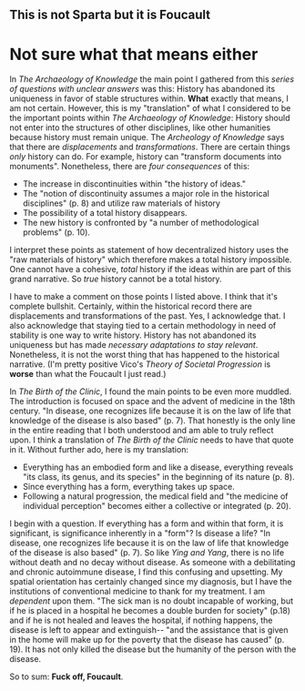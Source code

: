 ## This is not Sparta but it is Foucault 
# Not sure what that means either 

In *The Archaeology of Knowledge* the main point I gathered from this *series of questions with unclear answers* was this: History has abandoned its uniqueness in favor of stable structures within. **What** exactly that means, I am not certain. However, this is my "translation" of what I considered to be the important points within *The Archaeology of Knowledge*: 
History should not enter into the structures of other disciplines, like other humanities because history must remain unique. The *Archeology of Knowledge* says that there are *displacements* and *transformations*.  There are certain things *only* history can do. For example, history can  "transform documents into monuments". Nonetheless, there are *four consequences* of this: 
* The increase in discontinuities within "the history of ideas." 
* The "notion of discontinuity assumes a major role in the historical disciplines" (p. 8) and utilize raw materials of history  
*  The possibility of a total history disappears. 
* The new history is confronted by "a number of methodological problems" (p. 10). 

I interpret these points as statement of how decentralized history uses the "raw materials of history" which therefore makes a total history impossible. One cannot have a cohesive, *total* history if the ideas within are part of this grand narrative. So *true* history cannot be a total history. 

I have to make a comment on those points I listed above. I think that it's complete bullshit. Certainly, within the historical record there are displacements and transformations of the past. Yes, I acknowledge that. I also acknowledge that staying tied to a certain methodology in need of stability is one way to write history. History has not abandoned its uniqueness but has made *necessary adaptations to stay relevant*. Nonetheless, it is not the worst thing that has happened to the historical narrative. (I'm pretty positive Vico's *Theory of Societal Progression* is **worse** than what the Foucault I just read.) 

In *The Birth of the Clinic*, I found the main points to be even more muddled. The introduction is focused on space and the advent of medicine in the 18th century. 
"In disease, one recognizes life because it is on the law of life that knowledge of the disease is also based" (p. 7). That honestly is the only line in the entire reading that I both understood and am able to truly reflect upon. I think a translation of *The Birth of the Clinic* needs to have that quote in it. Without further ado, here is my translation: 

* Everything has an embodied form and like a disease, everything reveals "its class, its genus, and its species" in the beginning of its nature (p. 8). 
* Since everything has a form, everything takes up space. 
* Following a natural progression, the medical field and "the medicine of individual perception" becomes either a collective or integrated (p. 20).

I begin with a question. If everything has a form and within that form, it is significant, is significance inherently in a "form"? Is disease a life? "In disease, one recognizes life because it is on the law of life that knowledge of the disease is also based" (p. 7). So like *Ying and Yang*, there is no life without death and no decay without disease. 
As someone with a debilitating and chronic autoimmune disease, I find this confusing and upsetting. My spatial orientation has certainly changed since my diagnosis, but I have the institutions of conventional medicine to thank for my treatment. I am *dependent* upon them. 
"The sick man is no doubt incapable of working, but if he is placed in a hospital he becomes a double burden for society" (p.18) and if he is not healed and leaves the hospital, if nothing happens, the disease is left to appear and extinguish-- "and the assistance that is given in the home will make up for the poverty that the disease has caused" (p. 19). It has not only killed the disease but the humanity of the person with the disease. 

So to sum: **Fuck off, Foucault**. 
